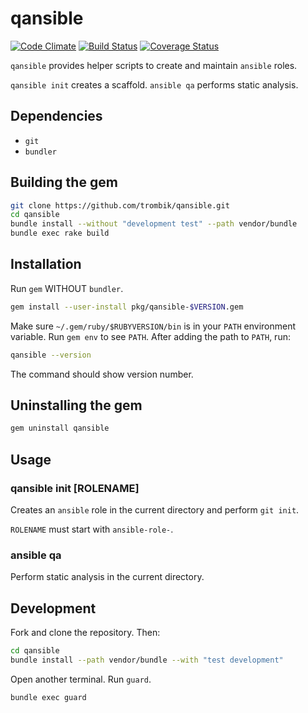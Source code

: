# qansible

[![Code Climate](https://codeclimate.com/github/trombik/qansible/badges/gpa.svg)](https://codeclimate.com/github/trombik/qansible)
[![Build Status](https://travis-ci.org/trombik/qansible.svg?branch=master)](https://travis-ci.org/trombik/qansible)
[![Coverage Status](https://coveralls.io/repos/github/trombik/qansible/badge.svg?branch=master)](https://coveralls.io/github/trombik/qansible?branch=master)

`qansible` provides helper scripts to create and maintain `ansible` roles.

`qansible init` creates a scaffold. `ansible qa` performs static
analysis.

## Dependencies

* `git`
* `bundler`

## Building the gem

```sh
git clone https://github.com/trombik/qansible.git
cd qansible
bundle install --without "development test" --path vendor/bundle
bundle exec rake build
```

## Installation

Run `gem` WITHOUT `bundler`.

```sh
gem install --user-install pkg/qansible-$VERSION.gem
```

Make sure `~/.gem/ruby/$RUBYVERSION/bin` is in your `PATH` environment
variable. Run `gem env` to see `PATH`. After adding the path to `PATH`, run:

```sh
qansible --version
```

The command should show version number.

## Uninstalling the gem

```sh
gem uninstall qansible
```

## Usage

### qansible init [ROLENAME]

Creates an `ansible` role in the current directory and perform `git init`.

`ROLENAME` must start with `ansible-role-`.

### ansible qa

Perform static analysis in the current directory.

## Development

Fork and clone the repository. Then:

```sh
cd qansible
bundle install --path vendor/bundle --with "test development"
```

Open another terminal. Run `guard`.

```sh
bundle exec guard
```
